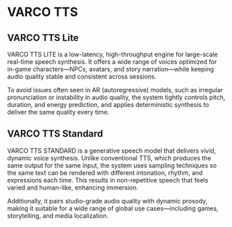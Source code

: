 # VARCO TTS 

## VARCO TTS Lite
VARCO TTS LITE is a low-latency, high-throughput engine for large-scale real-time speech synthesis. It offers a wide range of voices optimized for in-game characters—NPCs, avatars, and story narration—while keeping audio quality stable and consistent across sessions.

To avoid issues often seen in AR (autoregressive) models, such as irregular pronunciation or instability in audio quality, the system tightly controls pitch, duration, and energy prediction, and applies deterministic synthesis to deliver the same quality every time.

## VARCO TTS Standard
VARCO TTS STANDARD is a generative speech model that delivers vivid, dynamic voice synthesis. Unlike conventional TTS, which produces the same output for the same input, the system uses sampling techniques so the same text can be rendered with different intonation, rhythm, and expressions each time. This results in non-repetitive speech that feels varied and human-like, enhancing immersion.

Additionally, it pairs studio-grade audio quality with dynamic prosody, making it suitable for a wide range of global use cases—including games, storytelling, and media localization.
